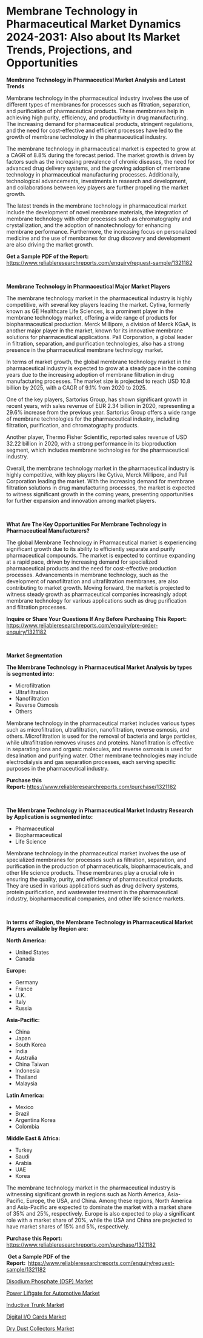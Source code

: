 <p><h1>Membrane Technology in Pharmaceutical Market Dynamics 2024-2031: Also about Its Market Trends, Projections, and Opportunities</h1></p><p><strong>Membrane Technology in Pharmaceutical Market Analysis and Latest Trends</strong></p>
<p><p>Membrane technology in the pharmaceutical industry involves the use of different types of membranes for processes such as filtration, separation, and purification of pharmaceutical products. These membranes help in achieving high purity, efficiency, and productivity in drug manufacturing. The increasing demand for pharmaceutical products, stringent regulations, and the need for cost-effective and efficient processes have led to the growth of membrane technology in the pharmaceutical industry.</p><p>The membrane technology in pharmaceutical market is expected to grow at a CAGR of 8.8% during the forecast period. The market growth is driven by factors such as the increasing prevalence of chronic diseases, the need for advanced drug delivery systems, and the growing adoption of membrane technology in pharmaceutical manufacturing processes. Additionally, technological advancements, investments in research and development, and collaborations between key players are further propelling the market growth.</p><p>The latest trends in the membrane technology in pharmaceutical market include the development of novel membrane materials, the integration of membrane technology with other processes such as chromatography and crystallization, and the adoption of nanotechnology for enhancing membrane performance. Furthermore, the increasing focus on personalized medicine and the use of membranes for drug discovery and development are also driving the market growth.</p></p>
<p><strong>Get a Sample PDF of the Report:&nbsp;</strong> <a href="https://www.reliableresearchreports.com/enquiry/request-sample/1321182">https://www.reliableresearchreports.com/enquiry/request-sample/1321182</a></p>
<p>&nbsp;</p>
<p><strong>Membrane Technology in Pharmaceutical Major Market Players</strong></p>
<p><p>The membrane technology market in the pharmaceutical industry is highly competitive, with several key players leading the market. Cytiva, formerly known as GE Healthcare Life Sciences, is a prominent player in the membrane technology market, offering a wide range of products for biopharmaceutical production. Merck Millipore, a division of Merck KGaA, is another major player in the market, known for its innovative membrane solutions for pharmaceutical applications. Pall Corporation, a global leader in filtration, separation, and purification technologies, also has a strong presence in the pharmaceutical membrane technology market.</p><p>In terms of market growth, the global membrane technology market in the pharmaceutical industry is expected to grow at a steady pace in the coming years due to the increasing adoption of membrane filtration in drug manufacturing processes. The market size is projected to reach USD 10.8 billion by 2025, with a CAGR of 9.1% from 2020 to 2025.</p><p>One of the key players, Sartorius Group, has shown significant growth in recent years, with sales revenue of EUR 2.34 billion in 2020, representing a 29.6% increase from the previous year. Sartorius Group offers a wide range of membrane technologies for the pharmaceutical industry, including filtration, purification, and chromatography products.</p><p>Another player, Thermo Fisher Scientific, reported sales revenue of USD 32.22 billion in 2020, with a strong performance in its bioproduction segment, which includes membrane technologies for the pharmaceutical industry.</p><p>Overall, the membrane technology market in the pharmaceutical industry is highly competitive, with key players like Cytiva, Merck Millipore, and Pall Corporation leading the market. With the increasing demand for membrane filtration solutions in drug manufacturing processes, the market is expected to witness significant growth in the coming years, presenting opportunities for further expansion and innovation among market players.</p></p>
<p>&nbsp;</p>
<p><strong>What Are The Key Opportunities For Membrane Technology in Pharmaceutical Manufacturers?</strong></p>
<p><p>The global Membrane Technology in Pharmaceutical market is experiencing significant growth due to its ability to efficiently separate and purify pharmaceutical compounds. The market is expected to continue expanding at a rapid pace, driven by increasing demand for specialized pharmaceutical products and the need for cost-effective production processes. Advancements in membrane technology, such as the development of nanofiltration and ultrafiltration membranes, are also contributing to market growth. Moving forward, the market is projected to witness steady growth as pharmaceutical companies increasingly adopt membrane technology for various applications such as drug purification and filtration processes.</p></p>
<p><strong>Inquire or Share Your Questions If Any Before Purchasing This Report:</strong> <a href="https://www.reliableresearchreports.com/enquiry/pre-order-enquiry/1321182">https://www.reliableresearchreports.com/enquiry/pre-order-enquiry/1321182</a></p>
<p>&nbsp;</p>
<p><strong>Market Segmentation</strong></p>
<p><strong>The Membrane Technology in Pharmaceutical Market Analysis by types is segmented into:</strong></p>
<p><ul><li>Microfiltration</li><li>Ultrafiltration</li><li>Nanofiltration</li><li>Reverse Osmosis</li><li>Others</li></ul></p>
<p><p>Membrane technology in the pharmaceutical market includes various types such as microfiltration, ultrafiltration, nanofiltration, reverse osmosis, and others. Microfiltration is used for the removal of bacteria and large particles, while ultrafiltration removes viruses and proteins. Nanofiltration is effective in separating ions and organic molecules, and reverse osmosis is used for desalination and purifying water. Other membrane technologies may include electrodialysis and gas separation processes, each serving specific purposes in the pharmaceutical industry.</p></p>
<p><strong>Purchase this Report:&nbsp;</strong><a href="https://www.reliableresearchreports.com/purchase/1321182">https://www.reliableresearchreports.com/purchase/1321182</a></p>
<p>&nbsp;</p>
<p><strong>The Membrane Technology in Pharmaceutical Market Industry Research by Application is segmented into:</strong></p>
<p><ul><li>Pharmaceutical</li><li>Biopharmaceutical</li><li>Life Science</li></ul></p>
<p><p>Membrane technology in the pharmaceutical market involves the use of specialized membranes for processes such as filtration, separation, and purification in the production of pharmaceuticals, biopharmaceuticals, and other life science products. These membranes play a crucial role in ensuring the quality, purity, and efficiency of pharmaceutical products. They are used in various applications such as drug delivery systems, protein purification, and wastewater treatment in the pharmaceutical industry, biopharmaceutical companies, and other life science markets.</p></p>
<p>&nbsp;</p>
<p><strong>In terms of Region, the Membrane Technology in Pharmaceutical Market Players available by Region are:</strong></p>
<p>
    <p> <strong> North America: </strong>
        <ul>
            <li>United States</li>
            <li>Canada</li>
        </ul>
        </p> 
    <p> <strong> Europe: </strong>
        <ul>
            <li>Germany</li>
            <li>France</li>
            <li>U.K.</li>
            <li>Italy</li>
            <li>Russia</li>
        </ul>
        </p> 
    <p> <strong> Asia-Pacific: </strong>
        <ul>
            <li>China</li>
            <li>Japan</li>
            <li>South Korea</li>
            <li>India</li>
            <li>Australia</li>
            <li>China Taiwan</li>
            <li>Indonesia</li>
            <li>Thailand</li>
            <li>Malaysia</li>
        </ul>
        </p> 
    <p> <strong> Latin America: </strong>
        <ul>
            <li>Mexico</li>
            <li>Brazil</li>
            <li>Argentina Korea</li>
            <li>Colombia</li>
        </ul>
        </p> 
    <p> <strong> Middle East & Africa: </strong>
        <ul>
            <li>Turkey</li>
            <li>Saudi</li>
            <li>Arabia</li>
            <li>UAE</li>
            <li>Korea</li>
        </ul>
    </p>
    </p>
<p><p>The membrane technology market in the pharmaceutical industry is witnessing significant growth in regions such as North America, Asia-Pacific, Europe, the USA, and China. Among these regions, North America and Asia-Pacific are expected to dominate the market with a market share of 35% and 25%, respectively. Europe is also expected to play a significant role with a market share of 20%, while the USA and China are projected to have market shares of 15% and 5%, respectively.</p></p>
<p><strong>Purchase this Report: </strong><a href="https://www.reliableresearchreports.com/purchase/1321182">https://www.reliableresearchreports.com/purchase/1321182</a></p>
<p>&nbsp;<strong>Get a Sample PDF of the Report:&nbsp;&nbsp;</strong><a href="https://www.reliableresearchreports.com/enquiry/request-sample/1321182">https://www.reliableresearchreports.com/enquiry/request-sample/1321182</a></p>
<p><strong></strong></p>
<p><p><a href="https://nifty-kite-d51.notion.site/Disodium-Phosphate-DSP-Market-with-the-goal-of-estimating-the-market-size-and-future-growth-potent-5f4a6e37c2b940b99ba9eb91499b3d3c">Disodium Phosphate (DSP) Market</a></p><p><a href="https://view.publitas.com/reportprime-1/power-liftgate-for-automotive-market-size-focuses-on-market-dynamics-in-depth-analysis-and-future-projections-of-its-market-forecasted-for-period-from-2024-to-2031/">Power Liftgate for Automotive Market</a></p><p><a href="https://view.publitas.com/reportprime-1/inductive-trunk-market-offer-valuable-insights-into-market-size-market-share-market-trends-and-projections-spanning-from-2024-to-2031/">Inductive Trunk Market</a></p><p><a href="https://five-trouble-98a.notion.site/Digital-I-O-Cards-Market-with-the-goal-of-estimating-the-market-size-and-future-growth-potential-of--0788c13eb9b54b7c82be9c8bdecfb69c">Digital I/O Cards Market</a></p><p><a href="https://ivy-potential-64b.notion.site/Dry-Dust-Collectors-Market-Analysis-and-Market-Size-Global-Industry-Overview-Market-Segmentation-a-b51ccb23f403461ca6c73a9ff166b33b">Dry Dust Collectors Market</a></p></p>